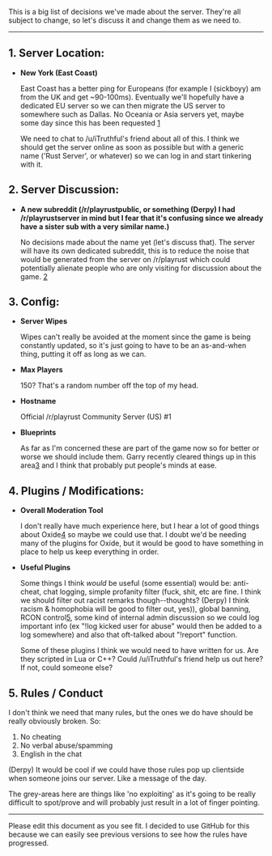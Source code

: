 This is a big list of decisions we've made about the server. They're all subject to change, so let's discuss it and change them as we need to.

---

## 1. Server Location: 
* **New York (East Coast)**
  
  East Coast has a better ping for Europeans (for example I (sickboyy) am from the UK and get ~90-100ms). Eventually we'll hopefully have a dedicated EU server so we can then migrate the US server to somewhere such as Dallas. No Oceania or Asia servers yet, maybe some day since this has been requested [1][1]

  We need to chat to /u/iTruthful's friend about all of this. I think we should get the server online as soon as possible but with a generic name ('Rust Server', or whatever) so we can log in and start tinkering with it.

## 2. Server Discussion:
* **A new subreddit (/r/playrustpublic, or something (Derpy) I had /r/playrustserver in mind but I fear that it's confusing since we already have a sister sub with a very similar name.)**

  No decisions made about the name yet (let's discuss that). The server will have its own dedicated subreddit, this is to reduce the noise that would be generated from the server on /r/playrust which could potentially alienate people who are only visiting for discussion about the game. [2][2]

## 3. Config:
* **Server Wipes**

  Wipes can't really be avoided at the moment since the game is being constantly updated, so it's just going to have to be an as-and-when thing, putting it off as long as we can.
  
* **Max Players**

  150? That's a random number off the top of my head.

* **Hostname**

  Official /r/playrust Community Server (US) #1
  
* **Blueprints**

  As far as I'm concerned these are part of the game now so for better or worse we should include them. Garry recently cleared things up in this area[3][3] and I think that probably put people's minds at ease.
  
## 4. Plugins / Modifications:
* **Overall Moderation Tool**

  I don't really have much experience here, but I hear a lot of good things about Oxide[4][4] so maybe we could use that. I doubt we'd be needing many of the plugins for Oxide, but it would be good to have something in place to help us keep everything in order.
  
* **Useful Plugins**

  Some things I think *would* be useful (some essential) would be: anti-cheat, chat logging, simple profanity filter (fuck, shit, etc are fine. I think we should filter out racist remarks though--thoughts? (Derpy) I think racism & homophobia will be good to filter out, yes)), global banning, RCON control[5][5], some kind of internal admin discussion so we could log important info (ex "!log kicked user <username> for abuse" would then be added to a log somewhere) and also that oft-talked about "!report" function.
  
  Some of these plugins I think we would need to have written for us. Are they scripted in Lua or C++? Could /u/iTruthful's friend help us out here? If not, could someone else?
  
## 5. Rules / Conduct

  I don't think we need that many rules, but the ones we do have should be really obviously broken. So:
  
  1. No cheating
  2. No verbal abuse/spamming
  3. English in the chat 
  
  (Derpy) It would be cool if we could have those rules pop up clientside when someone joins our server. Like a message of the day. 
 
  The grey-areas here are things like 'no exploiting' as it's going to be really difficult to spot/prove and will probably just result in a lot of finger pointing.

---

Please edit this document as you see fit. I decided to use GitHub for this because we can easily see previous versions to see how the rules have progressed.


[1]: https://www.reddit.com/r/playrust/comments/2jzegt/lets_talk_about_an_official_rplayrust_community/clh26te
[2]: https://www.reddit.com/r/playrust/comments/2jzegt/lets_talk_about_an_official_rplayrust_community/cli4c6l 
[3]: http://playrust.com/devblog-31/
[4]: http://rustoxide.com
[5]: http://facepunch.com/showthread.php?t=1350623
